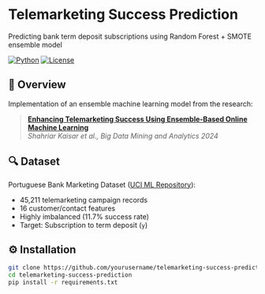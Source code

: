 # Telemarketing Success Prediction
Predicting bank term deposit subscriptions using Random Forest + SMOTE ensemble model

[![Python](https://img.shields.io/badge/Python-3.8%2B-blue)](https://python.org)
[![License](https://img.shields.io/badge/License-MIT-green)](LICENSE)

## 📌 Overview
Implementation of an ensemble machine learning model from the research:
> [**Enhancing Telemarketing Success Using Ensemble-Based Online Machine Learning**](docs/Enhancing_Telemarketing_Success.pdf)  
> *Shahriar Kaisar et al., Big Data Mining and Analytics 2024*

## 🔍 Dataset
Portuguese Bank Marketing Dataset ([UCI ML Repository](https://archive.ics.uci.edu/ml/datasets/bank+marketing)):
- 45,211 telemarketing campaign records
- 16 customer/contact features
- Highly imbalanced (11.7% success rate)
- Target: Subscription to term deposit (`y`)

## ⚙️ Installation
```bash
git clone https://github.com/yourusername/telemarketing-success-prediction.git
cd telemarketing-success-prediction
pip install -r requirements.txt
